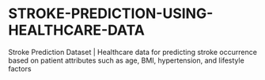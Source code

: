 # STROKE-PREDICTION-USING-HEALTHCARE-DATA
Stroke Prediction Dataset | Healthcare data for predicting stroke occurrence based on patient attributes such as age, BMI, hypertension, and lifestyle factors
